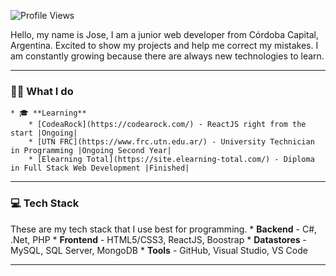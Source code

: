 ![Profile Views](https://komarev.com/ghpvc/?username=devlloni&color=7C3138&style=flat-square) 

Hello, my name is Jose, I am a junior web developer from Córdoba Capital, Argentina. Excited to show my projects and help me correct my mistakes. I am constantly growing because there are always new technologies to learn.

---

### 🧑‍💻 What I do 
    * 🎓 **Learning** 
        * [CodeaRock](https://codearock.com/) - ReactJS right from the start |Ongoing|
        * [UTN FRC](https://www.frc.utn.edu.ar/) - University Technician in Programming |Ongoing Second Year|
        * [Elearning Total](https://site.elearning-total.com/) - Diploma in Full Stack Web Development |Finished|

---

### 💻 Tech Stack
These are my tech stack that I use best for programming.
    * **Backend** - C#, .Net, PHP
    * **Frontend** - HTML5/CSS3, ReactJS, Boostrap
    * **Datastores** - MySQL, SQL Server, MongoDB
    * **Tools** - GitHub, Visual Studio, VS Code

---


<!--
**JoseBonzi/JoseBonzi** is a ✨ _special_ ✨ repository because its `README.md` (this file) appears on your GitHub profile.

Here are some ideas to get you started:

- 🔭 I’m currently working on ...
- 🌱 I’m currently learning ...
- 👯 I’m looking to collaborate on ...
- 🤔 I’m looking for help with ...
- 💬 Ask me about ...
- 📫 How to reach me: ...
- 😄 Pronouns: ...
- ⚡ Fun fact: ...
-->
